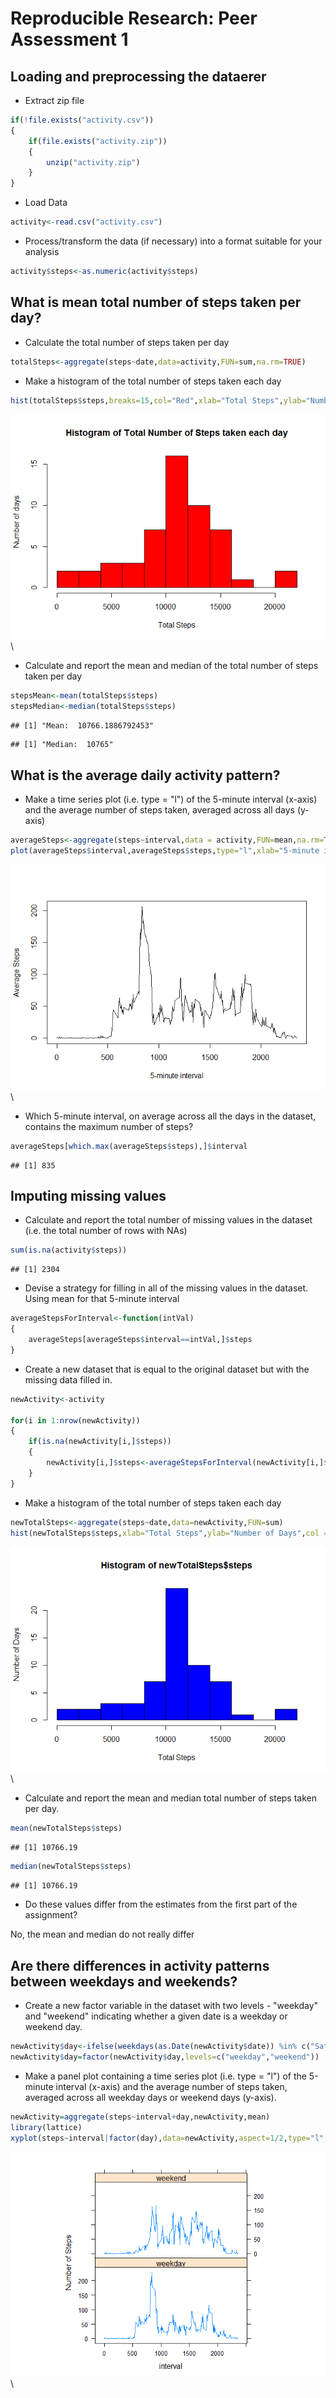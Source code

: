 # Reproducible Research: Peer Assessment 1


## Loading and preprocessing the dataerer
- Extract zip file

```r
if(!file.exists("activity.csv"))
{
    if(file.exists("activity.zip"))
    {
        unzip("activity.zip")
    }
}
```

- Load Data

```r
activity<-read.csv("activity.csv")
```

- Process/transform the data (if necessary) into a format suitable for your analysis

```r
activity$steps<-as.numeric(activity$steps)
```

## What is mean total number of steps taken per day?

- Calculate the total number of steps taken per day

```r
totalSteps<-aggregate(steps~date,data=activity,FUN=sum,na.rm=TRUE)
```

- Make a histogram of the total number of steps taken each day

```r
hist(totalSteps$steps,breaks=15,col="Red",xlab="Total Steps",ylab="Number of days", main = "Histogram of Total Number of Steps taken each day")
```

![](PA1_template_files/figure-html/unnamed-chunk-5-1.png)\

- Calculate and report the mean and median of the total number of steps taken per day

```r
stepsMean<-mean(totalSteps$steps)
stepsMedian<-median(totalSteps$steps)
```


```
## [1] "Mean:  10766.1886792453"
```

```
## [1] "Median:  10765"
```

## What is the average daily activity pattern?
- Make a time series plot (i.e. type = "l") of the 5-minute interval (x-axis) and the average number of steps taken, averaged across all days (y-axis)


```r
averageSteps<-aggregate(steps~interval,data = activity,FUN=mean,na.rm=TRUE)
plot(averageSteps$interval,averageSteps$steps,type="l",xlab="5-minute interval",ylab="Average Steps")
```

![](PA1_template_files/figure-html/unnamed-chunk-8-1.png)\

- Which 5-minute interval, on average across all the days in the dataset, contains the maximum number of steps?


```r
averageSteps[which.max(averageSteps$steps),]$interval
```

```
## [1] 835
```

## Imputing missing values
- Calculate and report the total number of missing values in the dataset (i.e. the total number of rows with NAs)


```r
sum(is.na(activity$steps))
```

```
## [1] 2304
```

- Devise a strategy for filling in all of the missing values in the dataset. Using mean for that 5-minute interval

```r
averageStepsForInterval<-function(intVal)
{
    averageSteps[averageSteps$interval==intVal,]$steps
}
```

- Create a new dataset that is equal to the original dataset but with the missing data filled in.


```r
newActivity<-activity

for(i in 1:nrow(newActivity))
{
    if(is.na(newActivity[i,]$steps))
    {
        newActivity[i,]$steps<-averageStepsForInterval(newActivity[i,]$interval)
    }
}
```

- Make a histogram of the total number of steps taken each day

```r
newTotalSteps<-aggregate(steps~date,data=newActivity,FUN=sum)
hist(newTotalSteps$steps,xlab="Total Steps",ylab="Number of Days",col = "blue",breaks=15)
```

![](PA1_template_files/figure-html/unnamed-chunk-13-1.png)\

- Calculate and report the mean and median total number of steps taken per day.


```r
mean(newTotalSteps$steps)
```

```
## [1] 10766.19
```

```r
median(newTotalSteps$steps)
```

```
## [1] 10766.19
```

- Do these values differ from the estimates from the first part of the assignment?

No, the mean and median do not really differ 

## Are there differences in activity patterns between weekdays and weekends?
- Create a new factor variable in the dataset with two levels - "weekday" and "weekend" indicating whether a given date is a weekday or weekend day.


```r
newActivity$day<-ifelse(weekdays(as.Date(newActivity$date)) %in% c("Saturday","Sunday"),"weekend","weekday")
newActivity$day=factor(newActivity$day,levels=c("weekday","weekend"))
```

- Make a panel plot containing a time series plot (i.e. type = "l") of the 5-minute interval (x-axis) and the average number of steps taken, averaged across all weekday days or weekend days (y-axis).


```r
newActivity=aggregate(steps~interval+day,newActivity,mean)
library(lattice)
xyplot(steps~interval|factor(day),data=newActivity,aspect=1/2,type="l",ylab="Number of Steps")
```

![](PA1_template_files/figure-html/unnamed-chunk-16-1.png)\
